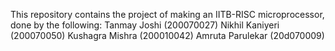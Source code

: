 This repository contains the project of making an IITB-RISC microprocessor, done by the following:
Tanmay Joshi (200070027)
Nikhil Kaniyeri (200070050)
Kushagra Mishra (200010042)
Amruta Parulekar (20d070009)
